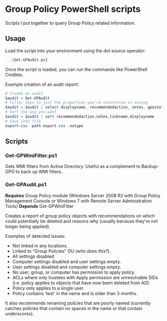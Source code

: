 # Group Policy PowerShell scripts

Scripts I put together to query Group Policy related information.

## Usage

Load the script into your environment using the dot source operator:

```powershell
. .\Get-GPAudit.ps1
```

Once the script is loaded, you can run the commands like PowerShell Cmdlets.

Example creation of an audit report:

```powershell
# Create an audit
$audit = Get-GPAudit
# Filter down to just the properties you're interested in saving
$audit = $audit | select displayname, recommendedaction, notes, gpostatus, emptyusersection, emptycomputersection, linkname, wmifiltername, PermissionsApply, linkpath, wmifilterquery, wmifilterdescription, permissionsother, creationtime, modificationtime, description, id
# Sort the way you want
$audit = $audit | sort recommendedaction,notes,linkname,displayname
# Save into file
export-csv -path export.csv -notype
```

## Scripts

### Get-GPWmiFilter.ps1

Gets WMI filters from Active Directory. Useful as a complement to Backup-GPO to back up WMI filters.

### Get-GPAudit.ps1

**Requires** Group Policy module (Windows Server 2008 R2 with Group Policy Management Console or Windows 7 with Remote Server Administration Tools)
**Depends** Get-GPWmiFilter

Creates a report of group policy objects with recommendations on which could potentially be deleted and reasons why (usually because they're not longer being applied).

Examples of detected issues:

* Not linked in any locations.
* Linked to "Group Policies" OU (*who does this?*).
* All settings disabled.
* Computer settings disabled and user settings empty.
* User settings disabled and computer settings empty.
* No user, group, or computer has permission to apply policy.
* ACLs where only trustees with Apply permission are unresolvable SIDs (i.e. policy applies to objects that have now been deleted from AD).
* Policy only applies to a single user.
* Policy contains 'test' in the name and is older than 3 months.

It also recommends renaming policies that are poorly named (currently catches policies that contain no spaces in the name or that contain underscores).